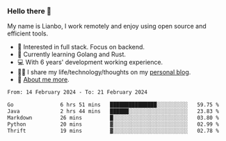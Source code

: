 ### Hello there 👋

My name is Lianbo, I work remotely and enjoy using open source and efficient tools.

- 🔭 Interested in full stack. Focus on backend.
- 🌱 Currently learning Golang and Rust.
- 💻 With 6 years' development working experience.
- ✍🏻 I share my life/technology/thoughts on my [personal blog](https://godruoyi.com).
- 👒 [About me more](https://godruoyi.com/posts/About-godruoyi).

<!--START_SECTION:waka-->

```txt
From: 14 February 2024 - To: 21 February 2024

Go               6 hrs 51 mins   ███████████████░░░░░░░░░░   59.75 %
Java             2 hrs 44 mins   ██████░░░░░░░░░░░░░░░░░░░   23.83 %
Markdown         26 mins         █░░░░░░░░░░░░░░░░░░░░░░░░   03.80 %
Python           20 mins         ▓░░░░░░░░░░░░░░░░░░░░░░░░   02.99 %
Thrift           19 mins         ▓░░░░░░░░░░░░░░░░░░░░░░░░   02.78 %
```

<!--END_SECTION:waka-->
